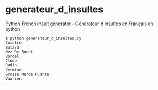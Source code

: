 # generateur_d_insultes
Python French insult generator  - Générateur d'insultes en Français en python
```
$ python generateur_d_insultes.py 
Cuistre
Batârd
Nez De Boeuf
Bordel
Clodo
Radin
Vermine
Grosse Merde Puante
Vaurien
...
```

